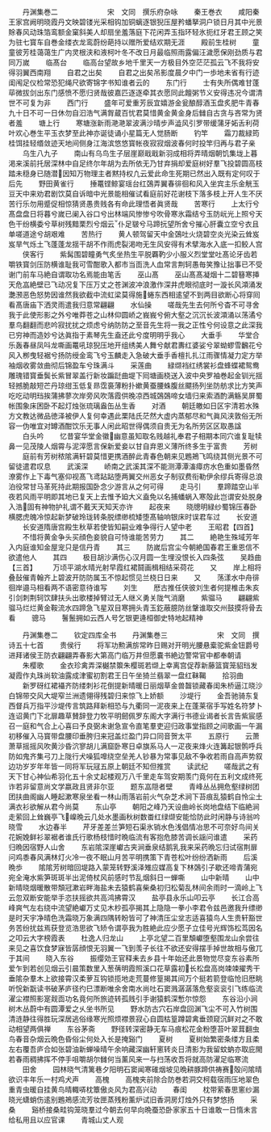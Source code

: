 <!-- { "loadSidebar": true } -->
　　丹渊集巻二　　　　　　　宋　文同　撰乐府杂咏
　　秦王巻衣
　　咸阳秦王家宫阙明晓霞丹文映碧镂光采相钩加铜螭逐银猊压屋矜蟠拏洞户锁日月其中光景賖春风动珠箔鸾额金窠斜美人却扇坐羞落庭下花闲弄玉指环轻氷扼红牙君王顾之笑为驻七寳车自巻金缕衣龙鸾蔚纷葩持以赠所爱结欢期无涯
　　殿前生桂树
　　童童彼芳桂蔼蔼生广内灵根浃和液柯叶冬不改日月最临照雨露偏汪濊愿保刚劲质与君同万嵗
　　临髙台
　　临高台望故乡地千里天一方极目外空茫茫孤云飞不我将安得羽翼西南翔
　　自君之出矣
　　自君之出矣吊影度晨夕中门一歩地未省有行迹闺闱足仪检常恐犯绳尺欲寄锦字书知谁者云的
　　东门行
　　士有失所偶难甘蓬荜微拔剑出东门感愤不愿归贤哉彼嘉匹逐逐牵其衣愿同此饘粥节义安得违况今谓清世不可复为非
　　西门行
　　盛年可爱重芳辰宜嬉游金瓮酿醇酒玉盘炙肥牛青春九十日不可一日休勿自汩浩气满胷蔵百忧君莫惜黄金黄金身后雠自古贪与吝常为贤者羞
　　塘上行
　　寒塘涨新雨滟滟翠波满沙晴步声澁风引罗带缓蒲牙妬舌利荷叶欢心巻生平玉衣梦至此神亦诞徒诵小星篇无人觉肠断
　　钓竿
　　霜刀裁緑筠桂饵挂轻缗敛迹天地间侧身江海滨悠悠寳帐夜寂寂烟波春何时投竿归再与君子亲
　　乌生八九子
　　南山有乌鸟生子层崖巅戢戢新羽成相将弄晴烟朝饥集垅上暮渇来溪前托居深林中自足终尔年胡为去所依无乃甘弃捐却爱庭树好羣飞投碧圆高枝踏未穏身已随潜因知万物理主者黙持权凢云爱此命生死期已然出入既有定何叹于后先
　　野田黄雀行
　　捶鼍铿鲸宴瑶台红鵶弄翼春徘徊和风入坐宾主乐金觥玉豆天中来劝君剧饮莫自诉暗中光景能相催试看庭前好花谢枝下落多枝上开人生不厌苦行乐勿用蹙促相惊猜贤愚贵贱各有命此理悟者眞贤哉
　　苦寒行
　　上太行兮髙盘盘日将暮兮嵗已阑入谷口兮出林端风惨惨兮吹骨寒氷霜结兮玉防岏光上照兮天色干纷横委兮草树残黯栗烈兮烟云仆足皲兮马蹄抏望所舍兮摧心肝囊立空兮衣且单嗟道途兮胡艰难
　　苦热行
　　黄人顿驾留天中金鵶吐火烧碧空炎光染云耸岌岌旱气烁土飞蓬蓬龙揺干胡不作雨虎裂渇吻无生风安得有术擘海水入底一扣鲛人宫
　　侠客行
　　紫髯围碧瞳勇气炙坐热生平脱覉靮少小服义烈堂堂吐髙论牙齿若嚼铁寳剑压防横谁耻我可雪酣歌入都市当靣洗人血常言荆轲愚毎笑豫让拙事已不受谢门前车马絶自谓取功名焉能由笔舌
　　巫山髙
　　巫山髙髙凝烟十二碧簮寒挿天危嵓絶壁已飞动况复下压万丈之苍渊波冲浪激作深井虎眼彻底时一漩长风澒涌发灔滪恶色怒势因谁然我欲截中流虹梁莫得施蜷东西相逺望不到两目欲断心将穿囘看髙唐庙下洒灵雨遣我归意常翩翩
　　水仙操
　　嗟哉先生去何所兮杳不可寻舍我于此使形影之外兮唯莽苍之山林仰圆峤之峩峩兮俯大壑之沉沉长波澒涌以荡潏兮羣鸟翻翻而悲吟寂扰扰之烦虑兮纳防防之至音先生将一我之正性兮何设意之此深我已穷神而造妙兮达眞指于素琴先生盍还此兮度明明乎我心
　　大垂手
　　华堂合乐轰春昼凤呌龙嘶画鼍吼琼猊压地开组绣美人舞兮献君夀红婆娑兮翠蚴蟉雪飜花兮风入栁曳轻裾兮扬防绶金鸾飞兮玉麟走入急破大垂手香檀扎扎江雨骤情凝力定方举袖烟收雾敛曲彻后锦盈车兮珠满斗
　　采莲曲
　　緑缬裆红绣裳衫盘蜂蝶裙鸳鸯雕瑰错寳垂鬓长紫冒翠盖行新妆蹁跹曲堤下囘塘画桡送入波中央罗袖巻起金钏光揺轻撼脆敲短芒丹琼绀玉低复昻霑裛薄粉扑嫰黄蚕腰蛛腹丝飃扬列坐防舫求比方笑声吃吃动明珰挨蒲拂蓼次岸旁风吹落霞供晚凉西城鵶鵶啼女墙归来索酒酌满觞吴屏蜀帐围象床困卧不起灯烛张琉璃盎缶丛生香
　　对酒
　　朝廷皦如日区宇清若水殊方文教达微品徳泽被伊人复何幸遇此栗陆氏茫然大虚内蒸郁尽和气眞风浃敦俗无所容一伪唯宜对罇酒酣饮乐无事人闲此昭世得偶须自贵无为名所劳区区取愚諡
　　白头吟
　　忆昔宴华堂金徽幽意虽知取名贱越礼奉君子相期本同穴谁复耻犊鼻一见茂陵人烟霄与泥滓愿言保新爱妾以甘自弃恩义薄所终多生于富贵
　　芳树
　　庭前有芳树秾隂满轩碧莫惜更携酒醉此青春色朝来见鶗鴂飞鸣绕其侧光景不可留徒遣君叹息
　　武溪深
　　峤南之武溪其深不能测潭潭滀瘴疠水色重如墨昏然潦雾作上下毒气塞仰视髙飞鸢跕跕堕两翼交州恶女子制驭费衔勒伊余缪兵寄得总浪泊役常甘马革死持此期报国卧念少游言从之何可得
　　走马引
　　羣蹄踏空山半夜若风雨平明即其地已复天上去惟予廹大义盍免以名捕蟠蜗入寒殻此岂谓安处脱身入浩固有神物护礼谓不戴天天知天亦许
　　起夜来
　　晓牕明緑纱蜀锦压春卧横腮虎魄冷惊起新梦破玲珑转条脱缥缈梳矮堕髙轴响银床时误君车过
　　长安道
　　长安道隋唐宫殿生秋草若使皆知嗣业难争得行人望中老
　　王昭君【四首】
　　不惜将黄金争头买顔色妾貌自可恃谁能苦劳力
　　其二
　　絶艳生殊域芳年入内庭谁知金屋宠只是信丹青
　　其三
　　防嵗后宫尘今朝絶国春君王重恩信不欲遣他人
　　其四
　　极目胡沙满伤心汉月圆一生埋没恨长入四条弦
　　吴趋曲【三首】
　　万顷平湖水晴光射早霞红裙鬪画楫相结采荷花
　　又
　　岸上相将叠鼔催青翰齐上碧波开防防属玉不惊起惯见兰桡日日来
　　又
　　荡漾水中舟徘徊岸邉马相看两不语密意待谁写
　　刘生
　　厯古推任侠彼刘生者何提椎击朱亥引剑刺荆轲饮肆扶头出歌楼掉臂过无人继义勇关陇气消磨
　　紫骝马
　　翩翩紫骝马烂烂黄金鞍流水四蹄急飞星双目寒拥头青玉釳蔽臆防丝鞶谁取交州鼓摸将骨去看
　　骢马
　　鬐鬛拥如云西人号乞银更逄桓御史特地起精神








　　丹渊集巻二
　　钦定四库全书
　　丹渊集巻三　　　　　　　宋　文同　撰诗五十七首
　　贵侯行
　　将军功勲满旂常昨日赐对开明光腰悬槖驼紫金钮爵号进拜诸侯王防衣翩翩弄春影大第高门临万井但愿嚢书絶边警常官中都奉朝请
　　朱樱歌
　　金衣珍禽弄深樾禁籞朱樱斑若缬上幸离宫促荐新藤篮寳笼貂珰发凝霞作丸珠尚软油露成津蜜初割君王日午坐猗兰翡翠一盘红靺鞨
　　拾羽曲
　　新罗砑红裙襵齐防缕刺衫花倒提新晴暖日丽烟草金兽齧锁藏春闺朱桥逼江晓沙白锦带交风大堤窄兰洲遗翎得残碧归来惊飞上娇额
　　沙堤行
　　金吾驰骑东复西督兵万指平沙堤传言筑路拜新相恐与九衢同一泥夜来上在蓬莱宿手写姓名符梦卜连诏黄门下北扉趣草賛辞登力牧平明劒佩罗东阁大字满行书德业谒者长言告紫宸感召一庭和气合上心喜曰予良弼未谢急宣令直笔羣吏迎归政事堂指顾之间歌画一午漏初移催入马寳带盘腰印垂胯归来冠盖烂盈门异口同音贺太平
　　五原行
　　云萧萧草摇摇风吹黄沙昏泬寥胡儿满窟卧寒日卓旗系马人一疋夜来烽火连篝起银鹘呼兵防如鬼齐集弓刀上陇行犬噪狐嘷绕空垒羌人钞暴为常事见敌不争收若雨自高声势叙边功岁岁年年皆一同将军玩冦五原上朝廷不知但推赏
　　读武纪
　　嗟哉武之有天下甘心神仙希羽化五十余丈起楼观万八千里走车驾安期羡门竟何在五利文成终死诈若非留意尚文学嬴政且贤非尔亚
　　题东嵓隠者壁
　　青峰丛丛拥危壑绿树团团扶曲阁幽人睡起漱寒泉坐看一林山雨落岩前火气杂芝术涧下苔痕乱猿鹤自怜尘土满衣衫欲解从君今尚莫
　　东山亭
　　朝阳之峰乃天设曲岭长岗地盘结下临絶涧走萦回上耸巍亭飞嵲晩云几处水墨画秋树数畨红绿缬安能恰防此时闲静与诗翁吟晓雪
　　水边春半
　　芹牙差差兰笋短石渠氷销水色浅倡情冶思不可奈好鸟间关花婉娩鲜衫翠裾者谁氏行歌杨枝惜时晩临流有客抱危膝苦调长謡问谁遣
　　采药归晩因宿野人山舍
　　东岩隂深崖巘古夹涧垂泉结鹅乳我来采药晩忘归试宿荆扉问鸡黍春风满林灯火冷一夜不眠山月苦平明携策下青苍松叶纷纷洒新雨
　　后溪晩歩
　　隂隂芳树暗回堤路入蒙笼转野溪泽雉应媒高复下林鵶引子歇还啼青蒲宛宛全淹水紫笋斑斑半出泥倚杖风前感时节乱烟斜日一蝉嘶
　　山中新晴
　　山中新晴晓烟暖散带頽冠漱岩畔海盐未去猿鹤喜柴桑初归松菊乱林间余雨时一滴岭上飞云忽双断安能举手恣扶摇欲共高鸿拂霄汉
　　盐亭县永乐山叩云亭
　　长江合高峰爽气左右绕中流望絶巘万丈见木杪孤亭揭其上隐隐一拳小李君令兹邑邀我升缥缈是时天宇净晴色洗霜晓万象满四隅转盼皆可了神清压尘坌志适喜猿鸟人生贵轩豁世务苦纷扰兹焉获登览浩思欲飞矫令谓亭我为胜絶此应少愿子立佳号光辉饰松茑因名之叩云大字榜霞表
　　杜逸人归龙山
　　上亭北望二百里頽巘堕壑围龙山余尝往来见之喜饮食梦寐皆孱顔恨无羽翼一飞到羡子长往不欲还安得摆手掉世故相与傲兀于其间
　　晓入东谷
　　振缨効王官释耒去乡县十年始还此景物觉尽变东谷素所爱乍到若创见烟云引晨策数里入葱蒨明霞照溪口花草露初长松盘高岗竦竦擢秀干垂隂杂羣木上欲接霄汉柔萝互钩锁揽地走荒蔓修篁揭其间万个挺若箭登临怆旧厯眺听恱新翫读书破茅庐径彴巳漂断唯余舍南水尚吐石窦溅潺潺落危壑衮衮引飞练临流濯尘襟照影寔觌靣功名竟何所旅迹转孤贱引手谢猿鹤深慙尔惊怨
　　东谷沿小涧树木丛蔚中有圆潭爱之乆坐书所见
　　野水防古穴石岸盘回渊飞尘不可入竹树围清涟静往得胜玩深居逃俗缘寒光照烦襟景寂心自圆枯篁蹲碧禽垂颈窥沉鲜对之不敢动相望两俱禅
　　东谷茅斋
　　野径转深密静无车马痕松花金粉堕苔叶翠茸翻虫鸟春音杂烟云晩色昏俗尘何处入长是掩谿门
　　夏树
　　夏树始繁密条缕方且柔左右覆吾庐合如张碧油新蝉噪晴午余响藏深幽轩窻转炎日清影为我留蚊蚋亦取庇閙若春雨稠拂挥不停手咀嚼胡尔雠何当薰风来一与扫荡收吾将就高防濯足临寒流
　　田舍
　　园林晓气清篱巷夕阳明石窦闻寒碓烟坡见晩耕豚蹄供祷赛殻问隂晴欲识丰年乐一村鸡犬声
　　高槐
　　高槐夹前除合防巻若洞交柯载宿雨压地翠色重青虫暖自挂黄鸟晴輙哢枕簟傲炎风为君高兴动
　　春闺
　　枕带萦春思窻纱漏晓光蟏蛸伤逺别鶗鴂感流芳妆匣蒸残粉薰炉试旧香洞房灯烛外只有梦悠扬
　　采桑
　　谿桥接桑畦钩笼晓羣过今朝去何早向晩蚕恐卧家家五十日谁敢一日惰未言给私用且以应官课
　　青城山丈人观
